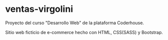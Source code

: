 # ventas-virgolini
Proyecto del curso "Desarrollo Web" de la plataforma Coderhouse.

Sitio web ficticio de e-commerce hecho con HTML, CSS(SASS) y Bootstrap.
